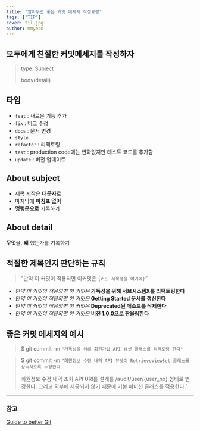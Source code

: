 ```yaml
---
title: "알아두면 좋은 커밋 메세지 작성요령"
tags: ["TIP"]
cover: til.jpg
author: mmyeon
---
```


## 모두에게 친절한 커밋메세지를 작성하자

> type: Subject
>
> body(detail)

## 타입

- `feat` : 새로운 기능 추가
- `fix` : 버그 수정
- `docs` : 문서 변경
- `style`
- `refactor` : 리팩토링
- `test` : production code에는 변화없지만 테스트 코드를 추가함
- `update` : 버전 업데이트

## About subject

- 제목 시작은 **대문자**로
- 마지막에 **마침표 없이**
- **명령문으로** 기록하기

## About detail

**무엇**을, **왜** 했는가를 기록하기

## 적절한 제목인지 판단하는 규칙

> "만약 이 커밋이 적용되면 이커밋은 `{커밋 제목행을 여기에}`”

- *만약 이 커밋이 적용되면 이 커밋은* **가독성을 위해 서브시스템X를 리팩토링한다**
- *만약 이 커밋이 적용되면 이 커밋은* **Getting Started 문서를 갱신한다**
- *만약 이 커밋이 적용되면 이 커밋은* **Deprecated된 메소드를 삭제한다**
- *만약 이 커밋이 적용되면 이 커밋은* **버전 1.0.0으로 판올림한다**

## 좋은 커밋 메세지의 예시

> \$ git commit -m `"가독성을 위해 회원가입 API 뷰셋 클래스를 리펙토링 한다"`

> \$ git commit -m `"회원정보 수정 내역 API 뷰셋이 RetrieveViewSet 클래스를 상속하도록 수정한다`
>
> 회원정보 수정 내역 조회 API URI를 설계를 /audit/user/{user_no} 형태로 변경한다.
> 그리고 외부에 제공되지 않기 때문에 기본 퍼미션 클래스를 적용한다.`

---

### 참고

[Guide to better Git](https://jonnung.dev/git/2018/01/02/guide-to-better-git-commit-message/)<br>
